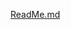 


<!---
pramodadhikari/pramodadhikari is a ✨ special ✨ repository because its `README.md` (this file) appears on your GitHub profile.
You can click the Preview link to take a look at your changes.
--->
[ReadMe.md](https://github.com/user-attachments/files/16170705/ReadMe.md)
